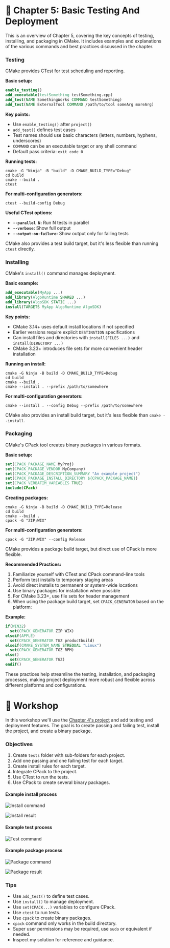 # 📖 Chapter 5: Basic Testing And Deployment

This is an overview of Chapter 5, covering the key concepts of testing, installing, and packaging in CMake. It includes examples and explanations of the various commands and best practices discussed in the chapter.

### Testing

CMake provides CTest for test scheduling and reporting.

**Basic setup:**

```cmake
enable_testing()
add_executable(testSomething testSomething.cpp)
add_test(NAME SomethingWorks COMMAND testSomething)
add_test(NAME ExternalTool COMMAND /path/to/tool someArg moreArg)
```

**Key points:**

- Use `enable_testing()` after `project()`
- `add_test()` defines test cases
- Test names should use basic characters (letters, numbers, hyphens, underscores)
- `COMMAND` can be an executable target or any shell command
- Default pass criteria: `exit code 0`

**Running tests:**

```shell
cmake -G "Ninja" -B "build" -D CMAKE_BUILD_TYPE="Debug"
cd build
cmake --build .
ctest
```

**For multi-configuration generators:**

```shell
ctest --build-config Debug
```
**Useful CTest options:**

- **`--parallel N`:** Run N tests in parallel
- **`--verbose`:** Show full output
- **`--output-on-failure`:** Show output only for failing tests

CMake also provides a test build target, but it's less flexible than running `ctest` directly.

### Installing

CMake's `install()` command manages deployment.

**Basic example:**

```cmake
add_executable(MyApp ...)
add_library(AlgoRuntime SHARED ...)
add_library(AlgoSDK STATIC ...)
install(TARGETS MyApp AlgoRuntime AlgoSDK)
```

**Key points:**

- CMake 3.14+ uses default install locations if not specified
- Earlier versions require explicit `DESTINATION` specifications
- Can install files and directories with `install(FILES ...)` and `install(DIRECTORY ...)`
- CMake 3.23+ introduces file sets for more convenient header installation

**Running an install:**

```shell
cmake -G Ninja -B build -D CMAKE_BUILD_TYPE=Debug
cd build
cmake --build .
cmake --install . --prefix /path/to/somewhere
```

**For multi-configuration generators:**

```shell
cmake --install . --config Debug --prefix /path/to/somewhere
```

CMake also provides an install build target, but it's less flexible than `cmake --install`.

### Packaging

CMake's CPack tool creates binary packages in various formats.

**Basic setup:**

```cmake
set(CPACK_PACKAGE_NAME MyProj)
set(CPACK_PACKAGE_VENDOR MyCompany)
set(CPACK_PACKAGE_DESCRIPTION_SUMMARY "An example project")
set(CPACK_PACKAGE_INSTALL_DIRECTORY ${CPACK_PACKAGE_NAME})
set(CPACK_VERBATIM_VARIABLES TRUE)
include(CPack)
```

**Creating packages:**

```shell
cmake -G Ninja -B build -D CMAKE_BUILD_TYPE=Release
cd build
cmake --build .
cpack -G "ZIP;WIX"
```

**For multi-configuration generators:**

```shell
cpack -G "ZIP;WIX" --config Release
```

CMake provides a package build target, but direct use of CPack is more flexible.

**Recommended Practices:**

1. Familiarize yourself with CTest and CPack command-line tools
2. Perform test installs to temporary staging areas
3. Avoid direct installs to permanent or system-wide locations
4. Use binary packages for installation when possible
5. For CMake 3.23+, use file sets for header management
6. When using the package build target, set `CPACK_GENERATOR` based on the platform:

**Example:**

```cmake
if(WIN32)
  set(CPACK_GENERATOR ZIP WIX)
elseif(APPLE)
  set(CPACK_GENERATOR TGZ productbuild)
elseif(CMAKE_SYSTEM_NAME STREQUAL "Linux")
  set(CPACK_GENERATOR TGZ RPM)
else()
  set(CPACK_GENERATOR TGZ)
endif()
```

These practices help streamline the testing, installation, and packaging processes, making project deployment more robust and flexible across different platforms and configurations.

# 🎯 Workshop

In this workshop we'll use the [Chapter 4's project](../Chapter04/README.md) and add testing and deployment features. The goal is to create passing and failing test, install the project, and create a binary package.

### Objectives

1. Create `tests` folder with sub-folders for each project.
2. Add one passing and one failing test for each target.
3. Create install rules for each target.
4. Integrate CPack to the project.
5. Use CTest to run the tests.
6. Use CPack to create several binary packages.

#### Example install process

![Install command](docs/install-command.png)

![Install result](docs/install-result.png)

#### Example test process

![Test command](docs/test-command.png)

#### Example package process

![Package command](docs/package-command.png)

![Package result](docs/package-result.png)

### Tips

- Use `add_test()` to define test cases.
- Use `install()` to manage deployment.
- Use `set(CPACK...)` variables to configure CPack.
- Use `ctest` to run tests.
- Use `cpack` to create binary packages.
- `cpack` command only works in the build directory.
- Super user permissions may be required, use `sudo` or equivalent if needed.
- Inspect my solution for reference and guidance.

